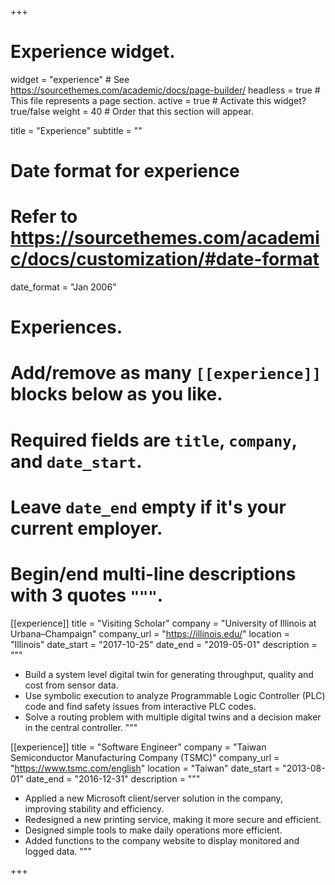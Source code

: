 +++
# Experience widget.
widget = "experience"  # See https://sourcethemes.com/academic/docs/page-builder/
headless = true  # This file represents a page section.
active = true  # Activate this widget? true/false
weight = 40  # Order that this section will appear.

title = "Experience"
subtitle = ""

# Date format for experience
#   Refer to https://sourcethemes.com/academic/docs/customization/#date-format
date_format = "Jan 2006"

# Experiences.
#   Add/remove as many `[[experience]]` blocks below as you like.
#   Required fields are `title`, `company`, and `date_start`.
#   Leave `date_end` empty if it's your current employer.
#   Begin/end multi-line descriptions with 3 quotes `"""`.
[[experience]]
  title = "Visiting Scholar"
  company = "University of Illinois at Urbana–Champaign"
  company_url = "https://illinois.edu/"
  location = "Illinois"
  date_start = "2017-10-25"
  date_end = "2019-05-01"
  description = """
  * Build a system level digital twin for generating throughput, quality and cost from sensor data.
  * Use symbolic execution to analyze Programmable Logic Controller (PLC) code and find safety issues from interactive PLC codes.
  * Solve a routing problem with multiple digital twins and a decision maker in the central controller.
  """

[[experience]]
  title = "Software Engineer"
  company = "Taiwan Semiconductor Manufacturing Company (TSMC)"
  company_url = "https://www.tsmc.com/english"
  location = "Taiwan"
  date_start = "2013-08-01"
  date_end = "2016-12-31"
  description = """
  * Applied a new Microsoft client/server solution in the company, improving stability and efficiency.
  * Redesigned a new printing service, making it more secure and efficient.
  * Designed simple tools to make daily operations more efficient.
  * Added functions to the company website to display monitored and logged data.
  """

+++
